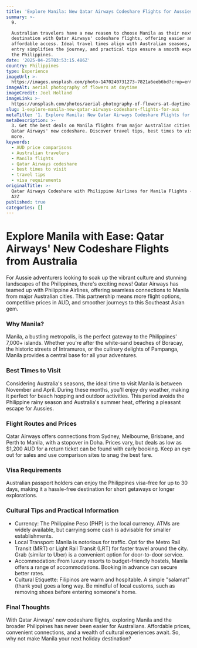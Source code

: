 ```yaml
---
title: 'Explore Manila: New Qatar Airways Codeshare Flights for Aussies'
summary: >-
  9. 

  Australian travelers have a new reason to choose Manila as their next holiday
  destination with Qatar Airways' codeshare flights, offering easier and more
  affordable access. Ideal travel times align with Australian seasons, visa-free
  entry simplifies the journey, and practical tips ensure a smooth experience in
  the Philippines.
date: '2025-04-25T03:53:15.486Z'
country: Philippines
type: Experience
imageUrl: >-
  https://images.unsplash.com/photo-1470240731273-7821a6eeb6bd?crop=entropy&cs=tinysrgb&fit=max&fm=jpg&ixid=M3w3Mzk5OTB8MHwxfHNlYXJjaHwxfHwxMS4lMjBQaGlsaXBwaW5lcyUyMDEzLiUyMEN1bHR1cmUlMkMlMjBBZHZlbnR1cmUlMkMlMjBCdWRnZXQlMjB0cmF2ZWwlMjBsYW5kc2NhcGV8ZW58MHwwfHx8MTc0NTU0NjQxOXww&ixlib=rb-4.0.3&q=80&w=1080
imageAlt: aerial photography of flowers at daytime
imageCredit: Joel Holland
imageLink: >-
  https://unsplash.com/photos/aerial-photography-of-flowers-at-daytime-TRhGEGdw-YY
slug: 1-explore-manila-new-qatar-airways-codeshare-flights-for-aus
metaTitle: '1. Explore Manila: New Qatar Airways Codeshare Flights for Aussies'
metaDescription: >-
  3. Get the best deals on Manila flights from major Australian cities with
  Qatar Airways' new codeshare. Discover travel tips, best times to visit, and
  more.
keywords:
  - AUD price comparisons
  - Australian travelers
  - Manila flights
  - Qatar Airways codeshare
  - best times to visit
  - travel tips
  - visa requirements
originalTitle: >-
  Qatar Airways Codeshare with Philippine Airlines for Manila Flights - Aviation
  A2Z
published: true
categories: []
---
```

# Explore Manila with Ease: Qatar Airways' New Codeshare Flights from Australia

For Aussie adventurers looking to soak up the vibrant culture and stunning landscapes of the Philippines, there's exciting news! Qatar Airways has teamed up with Philippine Airlines, offering seamless connections to Manila from major Australian cities. This partnership means more flight options, competitive prices in AUD, and smoother journeys to this Southeast Asian gem.

### Why Manila?

Manila, a bustling metropolis, is the perfect gateway to the Philippines' 7,000+ islands. Whether you're after the white-sand beaches of Boracay, the historic streets of Intramuros, or the culinary delights of Pampanga, Manila provides a central base for all your adventures.

### Best Times to Visit

Considering Australia's seasons, the ideal time to visit Manila is between November and April. During these months, you'll enjoy dry weather, making it perfect for beach hopping and outdoor activities. This period avoids the Philippine rainy season and Australia's summer heat, offering a pleasant escape for Aussies.

### Flight Routes and Prices

Qatar Airways offers connections from Sydney, Melbourne, Brisbane, and Perth to Manila, with a stopover in Doha. Prices vary, but deals as low as $1,200 AUD for a return ticket can be found with early booking. Keep an eye out for sales and use comparison sites to snag the best fare.

### Visa Requirements

Australian passport holders can enjoy the Philippines visa-free for up to 30 days, making it a hassle-free destination for short getaways or longer explorations.

### Cultural Tips and Practical Information

- Currency: The Philippine Peso (PHP) is the local currency. ATMs are widely available, but carrying some cash is advisable for smaller establishments.
- Local Transport: Manila is notorious for traffic. Opt for the Metro Rail Transit (MRT) or Light Rail Transit (LRT) for faster travel around the city. Grab (similar to Uber) is a convenient option for door-to-door service.
- Accommodation: From luxury resorts to budget-friendly hostels, Manila offers a range of accommodations. Booking in advance can secure better rates.
- Cultural Etiquette: Filipinos are warm and hospitable. A simple "salamat" (thank you) goes a long way. Be mindful of local customs, such as removing shoes before entering someone's home.

### Final Thoughts

With Qatar Airways' new codeshare flights, exploring Manila and the broader Philippines has never been easier for Australians. Affordable prices, convenient connections, and a wealth of cultural experiences await. So, why not make Manila your next holiday destination?
